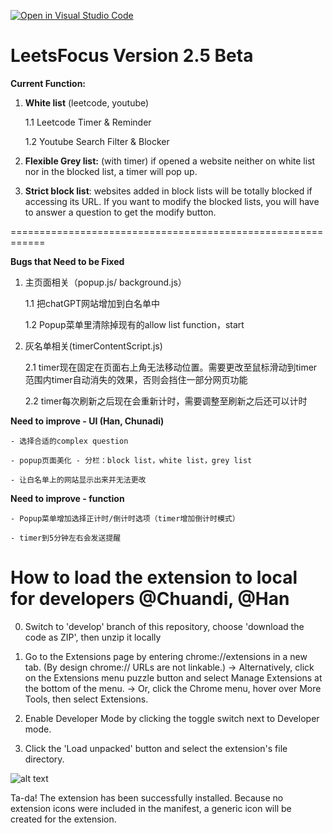 [![Open in Visual Studio Code](https://classroom.github.com/assets/open-in-vscode-718a45dd9cf7e7f842a935f5ebbe5719a5e09af4491e668f4dbf3b35d5cca122.svg)](https://classroom.github.com/online_ide?assignment_repo_id=11115984&assignment_repo_type=AssignmentRepo)

# LeetsFocus Version 2.5 Beta

**Current Function:**

1. **White list** (leetcode, youtube)

    1.1 Leetcode Timer & Reminder

    1.2 Youtube Search Filter & Blocker
    
2. **Flexible Grey list:** (with timer) if opened a website neither on white list nor in the blocked list, a timer will pop up.
    
3. **Strict block list**: websites added in block lists will be totally blocked if accessing its URL. If you want to modify the blocked lists, you will have to answer a question to get the modify button.

============================================================

**Bugs that Need to be Fixed**

1. 主页面相关（popup.js/ background.js）
    
    1.1 把chatGPT网站增加到白名单中

    1.2 Popup菜单里清除掉现有的allow list function，start
  
  
2. 灰名单相关(timerContentScript.js)

    2.1 timer现在固定在页面右上角无法移动位置。需要更改至鼠标滑动到timer范围内timer自动消失的效果，否则会挡住一部分网页功能
   
    2.2 timer每次刷新之后现在会重新计时，需要调整至刷新之后还可以计时



**Need to improve - UI (Han, Chunadi)**

    - 选择合适的complex question
    
    - popup页面美化 - 分栏：block list，white list，grey list
    
    - 让白名单上的网站显示出来并无法更改


**Need to improve - function**

    - Popup菜单增加选择正计时/倒计时选项（timer增加倒计时模式）
    
    - timer到5分钟左右会发送提醒
        



# How to load the extension to local for developers @Chuandi, @Han

0. Switch to 'develop' branch of this repository, choose 'download the code as ZIP', then unzip it locally

1. Go to the Extensions page by entering chrome://extensions in a new tab. (By design chrome:// URLs are not linkable.)
    -> Alternatively, click on the Extensions menu puzzle button and select Manage Extensions at the bottom of the menu.
    -> Or, click the Chrome menu, hover over More Tools, then select Extensions.
    
 
2. Enable Developer Mode by clicking the toggle switch next to Developer mode.
3. Click the 'Load unpacked' button and select the extension's file directory.

![alt text](https://user-images.githubusercontent.com/36625317/233700422-adeff59a-a61c-4835-94ee-aba861cd6d9f.png)

Ta-da! The extension has been successfully installed. Because no extension icons were included in the manifest, a generic icon will be created for the extension.
